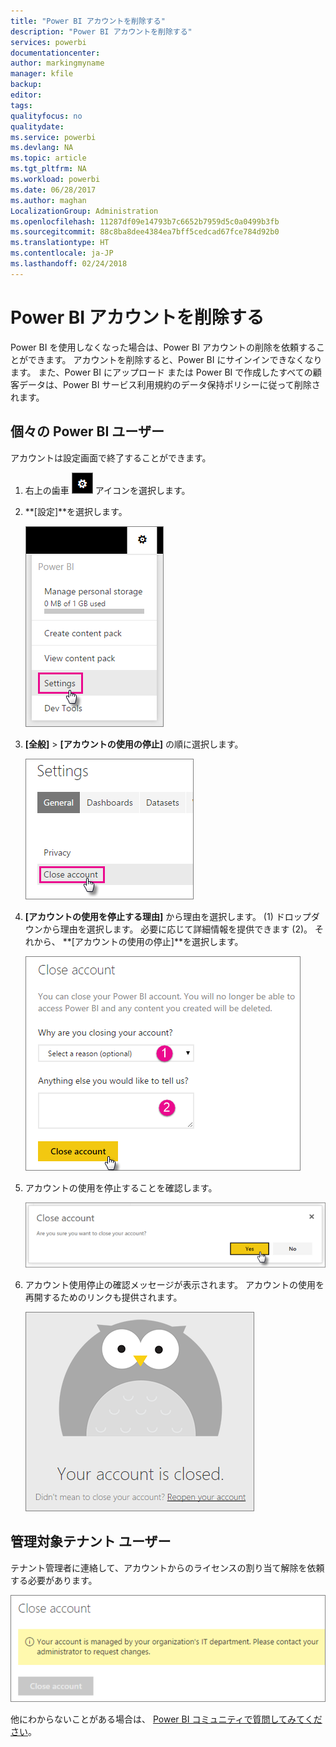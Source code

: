 ```yaml
---
title: "Power BI アカウントを削除する"
description: "Power BI アカウントを削除する"
services: powerbi
documentationcenter: 
author: markingmyname
manager: kfile
backup: 
editor: 
tags: 
qualityfocus: no
qualitydate: 
ms.service: powerbi
ms.devlang: NA
ms.topic: article
ms.tgt_pltfrm: NA
ms.workload: powerbi
ms.date: 06/28/2017
ms.author: maghan
LocalizationGroup: Administration
ms.openlocfilehash: 11287df09e14793b7c6652b7959d5c0a0499b3fb
ms.sourcegitcommit: 88c8ba8dee4384ea7bff5cedcad67fce784d92b0
ms.translationtype: HT
ms.contentlocale: ja-JP
ms.lasthandoff: 02/24/2018
---
```

# <a name="closing-your-power-bi-account"></a>Power BI アカウントを削除する
Power BI を使用しなくなった場合は、Power BI アカウントの削除を依頼することができます。  アカウントを削除すると、Power BI にサインインできなくなります。  また、Power BI にアップロード または Power BI で作成したすべての顧客データは、Power BI サービス利用規約のデータ保持ポリシーに従って削除されます。

## <a name="individual-power-bi-users"></a>個々の Power BI ユーザー
アカウントは設定画面で終了することができます。

1. 右上の歯車 ![](media/service-admin-closing-your-account/gear.png) アイコンを選択します。
2. **[設定]**を選択します。
   
    ![](media/service-admin-closing-your-account/closeaccount-settings.png)
3. **[全般]** > **[アカウントの使用の停止]** の順に選択します。
   
    ![](media/service-admin-closing-your-account/closeaccount-settings2.png)
4. **[アカウントの使用を停止する理由]** から理由を選択します。 (1) ドロップダウンから理由を選択します。  必要に応じて詳細情報を提供できます (2)。 それから、 **[アカウントの使用の停止]**を選択します。
   
    ![](media/service-admin-closing-your-account/closeaccount-settings3.png)
5. アカウントの使用を停止することを確認します。
   
    ![](media/service-admin-closing-your-account/closeaccount-settings4.png)
6. アカウント使用停止の確認メッセージが表示されます。 アカウントの使用を再開するためのリンクも提供されます。
   
    ![](media/service-admin-closing-your-account/closeaccount-settings5.png)

## <a name="managed-tenant-users"></a>管理対象テナント ユーザー
テナント管理者に連絡して、アカウントからのライセンスの割り当て解除を依頼する必要があります。

![](media/service-admin-closing-your-account/closeaccountmanaged.png)

他にわからないことがある場合は、 [Power BI コミュニティで質問してみてください](http://community.powerbi.com/)。

